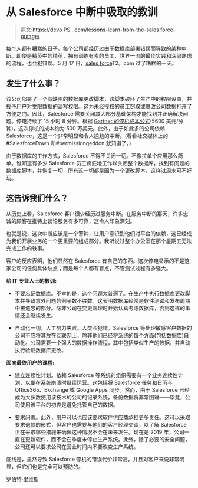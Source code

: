 # 从 Salesforce 中断中吸取的教训

> 原文:[https://devo PS . com/lessons-learn-from-the-sales force-outage/](https://devops.com/lessons-learned-from-the-salesforce-outage/)

每个人都有糟糕的日子。每个公司都经历过由于数据库部署错误而导致的某种中断。即使是精英中的精英，拥有训练有素的员工、世界一流的最佳实践和深思熟虑的流程，也会犯错误。5 月 17 日，[sales force](https://salesforce.com/)T2。com 过了糟糕的一天。

## 发生了什么事？

该公司部署了一个有缺陷的数据库更改脚本，该脚本破坏了生产中的权限设置，并授予用户对受限数据的读写权限。这为未经授权的员工窃取或篡改公司数据打开了方便之门。因此，Salesforce 需要关闭其大部分基础架构才能找到并正确解决问题。停电持续了 15 小时 8 分钟。根据 [Gartner 的停机成本公式](https://blogs.gartner.com/andrew-lerner/2014/07/16/the-cost-of-downtime/)(5600 美元/分钟)，这次停机的成本约为 500 万美元。此外，由于如此多的公司依赖 Salesforce，这是一个非常明显和令人尴尬的中断。(看看社交媒体上的#SalesforceDown 和#permissiongeddon 就知道了。)

由于数据库的工作方式，Salesforce 不得不关闭一切。不像拉单个应用那么简单。谁知道有多少 Salesforce 员工疯狂地工作以关闭整个数据库，找到有问题的数据库脚本，并恢复一切—所有这一切都是因为一个更改脚本。这样过周末可不好玩。

## 这告诉我们什么？

从历史上看，Salesforce 客户很少经历过服务中断。在服务中断的那天，许多忠诚的顾客在推特上谈论服务有多可靠，这令人印象深刻。

也就是说，这次中断应该是一个警钟，让用户意识到他们对平台的依赖，这已经成为我们开展业务的一个更重要的组成部分。我听说过整个办公室在那个星期五无法完成工作的轶事。

客户的反应表明，他们显然在 Salesforce 有自己的东西。这次停电显示的不是这家公司的任何具体缺点；而是每个人都有盲点，不管测试过程有多强大。

**给 IT 专业人士的教训:**

*   不要忘记数据库。不幸的是，这个问题太普遍了。在生产中执行数据库更改脚本并导致意外问题的例子数不胜数。这表明数据库经常是软件测试和发布周期中被遗忘的部分。除非公司在变更管理时开始认真考虑数据库，否则这样的事情还会继续发生。

*   自动化一切。人工努力失败。人类会犯错。Salesforce 等处理敏感客户数据的公司不应将其放在互联网上，除非他们已经将系统的每个方面(包括数据库)自动化。公司需要一个强大的数据操作流程，其中包括类似生产的数据，并自动执行验证数据库更改。

**面向最终用户的课程:**

*   建立连续性计划。依赖 Salesforce 等系统的组织需要有一个业务连续性计划，以便在系统崩溃时继续运营。这包括将 Salesforce 任务和日历与 Office365、Exchange 或 Google Apps 同步。然而，由于 Salesforce 已经成为大多数使用该技术的公司的记录系统，备份数据将非常困难——毕竟，公司使用该平台的初衷是避免托管自己的数据。

*   要求问责。此外，用户可以也应该要求软件供应商承担更多责任。这可以采取要求退款的形式，但客户也需要与他们的客户经理交谈，以了解 Salesforce 正在采取哪些措施来确保这种情况不会在未来发生。现在是 2019 年，公司一直在更新软件，而不会在季度末停止生产系统。此外，除了必要的安全问题，公司还可以要求公司在营业时间内不要改变生产系统。

底线是，虽然导致 Salesforce 停机的错误代价非常高，并且对客户来说非常明显，但它们也是完全可以预防的。

罗伯特·里维斯